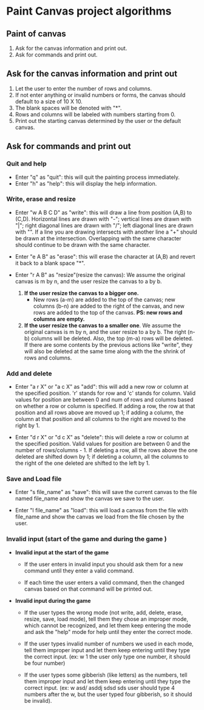 # Paint Canvas project algorithms

##  Paint of canvas
1. Ask for the canvas information and print out.
2. Ask for commands and print out.
## Ask for the canvas information and print out
1. Let the user to enter the number of rows and columns.
2. If not enter anything or invalid numbers or forms, the canvas should default to a size of 10 X 10.
3. The blank spaces will be denoted with "*".
4. Rows and columns will be labeled with numbers starting from 0.
4. Print out the starting canvas determined by the user or the default canvas.
## Ask for commands and print out
### Quit and help
  - Enter "q" as "quit": this will quit the painting process immediately.
  - Enter "h" as "help": this will display the help information.
### Write, erase and resize
  - Enter "w A B C D" as "write": this will draw a line from position (A,B) to (C,D). Horizontal lines are drawn with "-"; vertical lines are drawn with "|"; right diagonal lines are drawn with "/"; left diagonal lines are drawn with "\". If a line you are drawing intersects with another line a "+" should be drawn at the intersection. Overlapping with the same character should continue to be drawn with the same character.
   
  - Enter "e A B" as "erase": this will erase the character at (A,B) and revert it back to a blank space "*".
   
  - Enter "r A B" as "resize"(resize the canvas): We assume the original canvas is m by n, and the user resize the canvas to a by b.
      1. **If the user resize the canvas to a bigger one.** 
         - New rows (a-m) are added to the top of the canvas; new columns (b-n) are added to the right of the canvas, and new rows are added to the top of the canvas. **PS: new rows and columns are empty.** 
      2. **If the user resize the canvas to a smaller one**. We assume the original canvas is m by n, and the user resize to a by b. The right (n-b) columns will be deleted. Also, the top (m-a) rows will be deleted. If there are some contents by the previous actions like "write", they will also be deleted at the same time along with the the shrink of rows and columns.
### Add and delete
  - Enter "a r X" or "a c X" as "add": this will add a new row or column at the specified position. 'r' stands for row and 'c' stands for column. Valid values for position are between 0 and num of rows and columns based on whether a row or column is specified. If adding a row, the row at that position and all rows above are moved up 1; if adding a column, the column at that position and all columns to the right are moved to the right by 1.
  
  - Enter "d r X" or "d c X" as "delete": this will delete a row or column at the specified position. Valid values for position are between 0 and the number of rows/columns - 1. If deleting a row, all the rows above the one deleted are shifted down by 1; if deleting a column, all the columns to the right of the one deleted are shifted to the left by 1.
### Save and Load file
  - Enter "s file_name" as "save": this will save the current canvas to the  file named file_name and show the canvas we save to the user.
  
  - Enter "l file_name" as "load": this will load a canvas from the file with file_name and show the canvas we load from the file chosen by the user.
### Invalid input (start of the game and during the game )
  - **Invalid input at the start of the game**
      - If the user enters in invalid input you should ask them for a new command until they enter a valid command.
  
      - If each time the user enters a valid command, then the changed canvas based on that command will be printed out.
  
  - **Invalid input during the game**
  
    - If the user types the wrong mode (not write, add, delete, erase, resize, save, load mode), tell them they chose an improper mode, which cannot be recognized, and let them keep entering the mode and ask the "help" mode for help until they enter the correct mode.
  
    - If the user types invalid number of numbers we used in each mode, tell them improper input and let them keep entering until they type the correct input. (ex: w 1  the user only type one number, it should be four number)
  
    - If the user types some gibberish (like letters) as the numbers, tell them improper input and let them keep entering until they type the correct input. (ex: w asd/ asddj sdsd sds    user should type 4 numbers after the w, but the user typed four gibberish, so it should be invalid).
